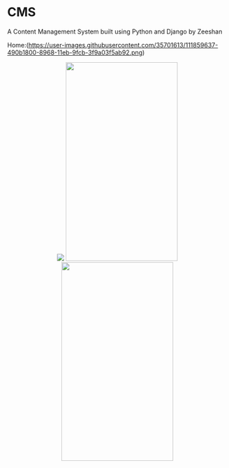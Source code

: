 # CMS
 A Content Management System built using Python and Django by Zeeshan
 
Home:(https://user-images.githubusercontent.com/35701613/111859637-490b1800-8968-11eb-9fcb-3f9a03f5ab92.png)


<p align="center">
  <img src="https://user-images.githubusercontent.com/35701613/111859637-490b1800-8968-11eb-9fcb-3f9a03f5ab92.png">
  <img src="screen2.png" width="256" height="455">
  <img src="screen3.png" width="256" height="455">
</p>
